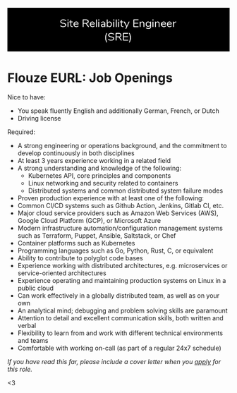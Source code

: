![Join Us](/assets/opportunities.png)

# Flouze EURL: Job Openings

Nice to have:

- You speak fluently English and additionally German, French, or Dutch
- Driving license

Required:

- A strong engineering or operations background, and the commitment to develop continuously in both disciplines
- At least 3 years experience working in a related field
- A strong understanding and knowledge of the following: 
    * Kubernetes API, core principles and components
    * Linux networking and security related to containers
    * Distributed systems and common distributed system failure modes
- Proven production experience with at least one of the following:
- Common CI/CD systems such as Github Action, Jenkins, Gitlab CI, etc.
- Major cloud service providers such as Amazon Web Services (AWS), Google Cloud Platform (GCP), or Microsoft Azure
- Modern infrastructure automation/configuration management systems such as Terraform, Puppet, Ansible, Saltstack, or Chef
- Container platforms such as Kubernetes
- Programming languages such as Go, Python, Rust, C, or equivalent
- Ability to contribute to polyglot code bases
- Experience working with distributed architectures, e.g. microservices or service-oriented architectures
- Experience operating and maintaining production systems on Linux in a public cloud
- Can work effectively in a globally distributed team, as well as on your own
- An analytical mind; debugging and problem solving skills are paramount
- Attention to detail and excellent communication skills, both written and verbal
- Flexibility to learn from and work with different technical environments and teams
- Comfortable with working on-call (as part of a regular 24x7 schedule)

*If you have read this far, please include a cover letter when you [apply](lgeurts@pm.me) for this role.*

<3
